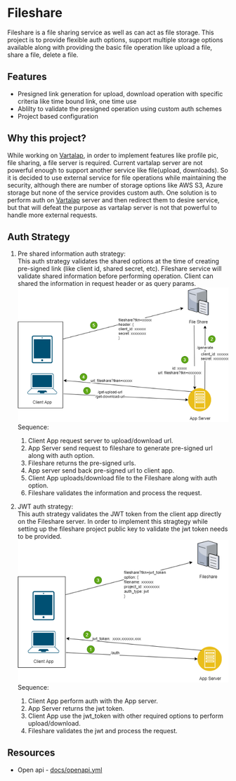 # Fileshare

Fileshare is a file sharing service as well as can act as file storage. This project is to provide flexible auth options, support multiple storage options available along with providing the basic file operation like upload a file, share a file, delete a file.

## Features 

- Presigned link generation for upload, download operation with specific criteria like time bound link, one time use
- Ablilty to validate the presigned operation using custom auth schemes
- Project based configuration

## Why this project?

While working on [Vartalap](https://vartalap.one9x.com), in order to implement features like profile pic, file sharing, a file server is required. Current vartalap server are not powerful enough to support another service like file(upload, downloads). So it is decided to use external service for file operations while maintaining the security, although there are number of  storage options like AWS S3, Azure storage but none of the service provides custom auth. One solution is to perform auth on [Vartalap](https://vartalap.one9x.com) server and then redirect them to desire service, but that will defeat the purpose as vartalap server is not that powerful to handle more external requests.

## Auth Strategy

1. Pre shared information auth strategy: <br />
This auth strategy validates the shared options at the time of creating pre-signed link (like client id, shared secret, etc). Fileshare service will validate shared information before performing operation. Client can shared the information in request header or as query params. <br/>
![pre-shared-info-auth-strategy](docs/draw.io/pre_shared_info_auth_strategy.drawio.png) <br />
Sequence:
    1. Client App request server to upload/download url.
    2. App Server send request to fileshare to generate pre-signed url along with auth option.
    3. Fileshare returns the pre-signed urls.
    4. App server send back pre-signed url to client app.
    5. Client App uploads/download file to the Fileshare along with auth option.
    6. Fileshare validates the information and process the request.

2. JWT auth strategy: <br />
This auth strategy validates the JWT token from the client app directly on the Fileshare server. In order to implement this stragtegy while setting up the fileshare project public key to validate the jwt token needs to be provided. <br />
![jwt_auth_strategy.drawio.png](docs/draw.io/jwt_auth_strategy.drawio.png) <br />
Sequence:
    1. Client App perform auth with the App server.
    2. App Server returns the jwt token.
    3. Client App use the jwt_token with other required options to perform upload/download.
    4. Fileshare validates the jwt and process the request.



## Resources

- Open api - [docs/openapi.yml](docs/openapi.yml)

